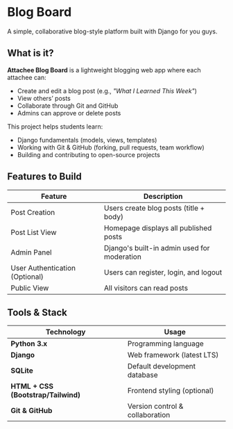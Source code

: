 #  Blog Board

A simple, collaborative blog-style platform built with Django for you guys. 


## What is it?

**Attachee Blog Board** is a lightweight blogging web app where each attachee can:

-  Create and edit a blog post (e.g., _"What I Learned This Week"_)
-  View others’ posts
-  Collaborate through Git and GitHub
-  Admins can approve or delete posts

This project helps students learn:
- Django fundamentals (models, views, templates)
- Working with Git & GitHub (forking, pull requests, team workflow)
- Building and contributing to open-source projects



##  Features to Build

| Feature               | Description                                    |
|----------------------|------------------------------------------------|
|  Post Creation      | Users create blog posts (title + body)         |
|  Post List View     | Homepage displays all published posts          |
|  Admin Panel        | Django's built-in admin used for moderation    |
|  User Authentication (Optional) | Users can register, login, and logout     |
|  Public View        | All visitors can read posts                    |



##  Tools & Stack

| Technology  | Usage                          |
|-------------|--------------------------------|
| **Python 3.x** | Programming language         |
| **Django**     | Web framework (latest LTS)   |
| **SQLite**     | Default development database |
| **HTML + CSS (Bootstrap/Tailwind)** | Frontend styling (optional) |
| **Git & GitHub** | Version control & collaboration |


